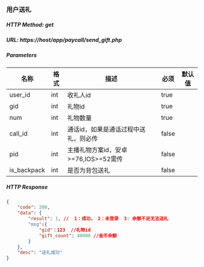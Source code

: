 ### 用户送礼

##### HTTP Method: get
##### URL: https://host/app/paycall/send_gift.php

#####  Parameters
名称|格式|描述|必须|默认值
---|---|---|---|---
user_id | int | 收礼人id|true|
gid     | int |礼物id|true|
num     | int |礼物数量|true|
call_id| int | 通话id，如果是通话过程中送礼，则必传|false|
pid| int | 主播礼物方案id，安卓>=76,IOS>=52需传|false|
is_backpack| int | 是否为背包送礼|false|


##### HTTP Response
```json
{
    "code": 200,
    "data": {
        "result": 1, //  1：成功， 2：未登录  3: 余额不足无法送礼
        "msg":{
            "gid"：123  //礼物id
            "gift_count": 40000 //金币余额
        }
    },
    "desc": "送礼成功"
}
```